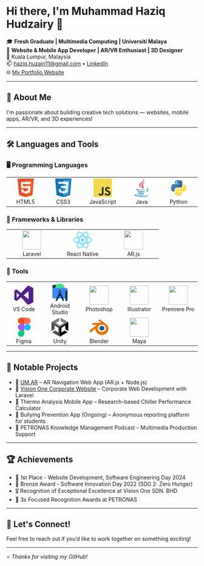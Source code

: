 

# Hi there, I'm Muhammad Haziq Hudzairy 👋

🎓 **Fresh Graduate | Multimedia Computing | Universiti Malaya**  
💼 **Website & Mobile App Developer | AR/VR Enthusiast | 3D Designer**  
📍 Kuala Lumpur, Malaysia  
📫 haziq.huzairi11@gmail.com • [LinkedIn](http://www.linkedin.com/in/muhammad-haziq-hudzairy-hussin-56885922a)  
🌐 [My Portfolio Website](https://hudzairyportfolio.netlify.app/)

---

## 🧠 About Me

I'm passionate about building creative tech solutions — websites, mobile apps, AR/VR, and 3D experiences!

---

## 🛠️ Languages and Tools

### 🖥️ Programming Languages
<table>
  <tr>
    <td align="center" width="120">
      <img src="https://raw.githubusercontent.com/devicons/devicon/master/icons/html5/html5-original.svg" width="50" height="50"/><br>HTML5
    </td>
    <td align="center" width="120">
      <img src="https://raw.githubusercontent.com/devicons/devicon/master/icons/css3/css3-original.svg" width="50" height="50"/><br>CSS3
    </td>
    <td align="center" width="120">
      <img src="https://raw.githubusercontent.com/devicons/devicon/master/icons/javascript/javascript-original.svg" width="50" height="50"/><br>JavaScript
    </td>
    <td align="center" width="120">
      <img src="https://raw.githubusercontent.com/devicons/devicon/master/icons/java/java-original.svg" width="50" height="50"/><br>Java
    </td>
    <td align="center" width="120">
      <img src="https://raw.githubusercontent.com/devicons/devicon/master/icons/python/python-original.svg" width="50" height="50"/><br>Python
    </td>
  </tr>
</table>

### 📲 Frameworks & Libraries
<table>
  <tr>
    <td align="center" width="120">
      <img src="https://static-00.iconduck.com/assets.00/laravel-icon-1990x2048-xawylrh0.png" width="50" height="50"/><br>Laravel
    </td>
    <td align="center" width="120">
      <img src="https://raw.githubusercontent.com/devicons/devicon/master/icons/react/react-original.svg" width="50" height="50"/><br>React Native
    </td>
    <td align="center" width="120">
      <img src="https://avatars.githubusercontent.com/u/33832876?s=280&v=4" width="50" height="50"/><br>AR.js
    </td>
  </tr>
</table>

### 🎨 Tools
<table>
  <tr>
    <td align="center" width="120">
      <img src="https://raw.githubusercontent.com/devicons/devicon/master/icons/visualstudio/visualstudio-plain.svg" width="50" height="50"/><br>VS Code
    </td>
    <td align="center" width="120">
      <img src="https://raw.githubusercontent.com/devicons/devicon/master/icons/androidstudio/androidstudio-original.svg" width="50" height="50"/><br>Android Studio
    </td>
    <td align="center" width="120">
      <img src="https://upload.wikimedia.org/wikipedia/commons/thumb/a/af/Adobe_Photoshop_CC_icon.svg/2101px-Adobe_Photoshop_CC_icon.svg.png" width="50" height="50"/><br>Photoshop
    </td>
    <td align="center" width="120">
      <img src="https://upload.wikimedia.org/wikipedia/commons/thumb/f/fb/Adobe_Illustrator_CC_icon.svg/2101px-Adobe_Illustrator_CC_icon.svg.png" width="50" height="50"/><br>Illustrator
    </td>
    <td align="center" width="120">
      <img src="https://upload.wikimedia.org/wikipedia/commons/thumb/4/40/Adobe_Premiere_Pro_CC_icon.svg/512px-Adobe_Premiere_Pro_CC_icon.svg.png" width="50" height="50"/><br>Premiere Pro
    </td>
  </tr>
  <tr>
    <td align="center" width="120">
      <img src="https://raw.githubusercontent.com/devicons/devicon/master/icons/figma/figma-original.svg" width="50" height="50"/><br>Figma
    </td>
    <td align="center" width="120">
      <img src="https://raw.githubusercontent.com/devicons/devicon/master/icons/unity/unity-original.svg" width="50" height="50"/><br>Unity
    </td>
    <td align="center" width="120">
      <img src="https://raw.githubusercontent.com/devicons/devicon/master/icons/blender/blender-original.svg" width="50" height="50"/><br>Blender
    </td>
    <td align="center" width="120">
      <img src="https://www.softexia.com/wp-content/uploads/2024/04/Autodesk_Maya.webp" width="50" height="50"/><br>Maya
    </td>
  </tr>
</table>



---

## 💼 Notable Projects

- 🔹 [UM.AR](https://um-ar-features.netlify.app/) – AR Navigation Web App (AR.js + Node.js)
- 🔹 [Vision One Corporate Website](https://visionone.com.my/public/) – Corporate Web Development with Laravel
- 🔹 Thermo Analysis Mobile App – Research-based Chiller Performance Calculator
- 🔹 Bullying Prevention App (Ongoing) – Anonymous reporting platform for students
- 🔹 PETRONAS Knowledge Management Podcast – Multimedia Production Support

---

## 🏆 Achievements

- 🥇 1st Place - Website Development, Software Engineering Day 2024
- 🥉 Bronze Award - Software Innovation Day 2022 (SDG 2: Zero Hunger)
- 🎖️ Recognition of Exceptional Excellence at Vision One SDN. BHD
- 🏅 3x Focused Recognition Awards at PETRONAS

---

## 📌 Let's Connect!

Feel free to reach out if you’d like to work together on something exciting!

---

⭐ _Thanks for visiting my GitHub!_


